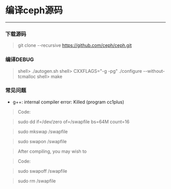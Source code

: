 # 编译ceph源码

---
### 下载源码
>git clone --recursive https://github.com/ceph/ceph.git

### 编译DEBUG
> shell> ./autogen.sh
shell> CXXFLAGS="-g -pg" ./configure --without-tcmalloc
shell> make

### 常见问题
 - g++: internal compiler error: Killed (program cc1plus)

> Code:

>sudo dd if=/dev/zero of=/swapfile bs=64M count=16

>sudo mkswap /swapfile

>sudo swapon /swapfile

>After compiling, you may wish to

>Code:

>sudo swapoff /swapfile

>sudo rm /swapfile

